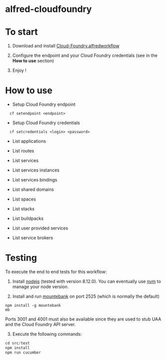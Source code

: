 alfred-cloudfoundry
===================

# To start

1. Download and install [Cloud-Foundry.alfredworkflow]()

2. Configure the endpoint and your Cloud Foundry credentials (see in the **How to use** section)

3. Enjoy !

# How to use

- Setup Cloud Foundry endpoint

```
  cf setendpoint <endpoint>
```

- Setup Cloud Foundry credentials

```
  cf setcredentials <login> <password>
```

- List applications

- List routes

- List services

- List services instances

- List services bindings

- List shared domains

- List spaces

- List stacks

- List buildpacks

- List user provided services

- List service brokers

# Testing

To execute the end to end tests for this workflow:

1. Install [nodejs](https://nodejs.org/en/) (tested with version 8.12.0). You can eventually use 
[nvm](https://github.com/creationix/nvm) to manage your node version.

2. Install and run [mountebank](http://www.mbtest.org) on port 2525 (which is normally the default)

```
npm install -g mountebank
mb
```

Ports 3001 and 4001 must also be available since they are used to stub UAA and the Cloud Foundry API server.

3. Execute the following commands:

```javascript
cd src/test
npm install
npm run cucumber
```